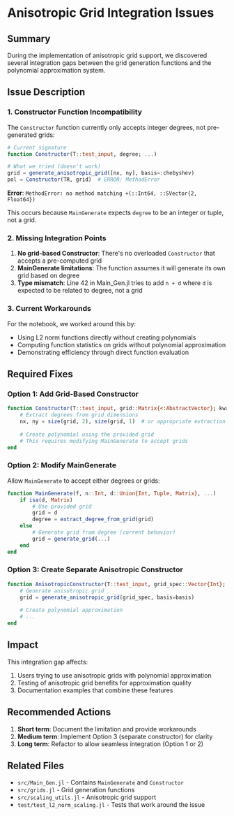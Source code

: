# Anisotropic Grid Integration Issues

## Summary

During the implementation of anisotropic grid support, we discovered several integration gaps between the grid generation functions and the polynomial approximation system.

## Issue Description

### 1. Constructor Function Incompatibility

The `Constructor` function currently only accepts integer degrees, not pre-generated grids:

```julia
# Current signature
function Constructor(T::test_input, degree; ...)

# What we tried (doesn't work)
grid = generate_anisotropic_grid([nx, ny], basis=:chebyshev)
pol = Constructor(TR, grid)  # ERROR: MethodError
```

**Error**: `MethodError: no method matching +(::Int64, ::SVector{2, Float64})`

This occurs because `MainGenerate` expects `degree` to be an integer or tuple, not a grid.

### 2. Missing Integration Points

1. **No grid-based Constructor**: There's no overloaded `Constructor` that accepts a pre-computed grid
2. **MainGenerate limitations**: The function assumes it will generate its own grid based on degree
3. **Type mismatch**: Line 42 in Main_Gen.jl tries to add `n + d` where `d` is expected to be related to degree, not a grid

### 3. Current Workarounds

For the notebook, we worked around this by:
- Using L2 norm functions directly without creating polynomials
- Computing function statistics on grids without polynomial approximation
- Demonstrating efficiency through direct function evaluation

## Required Fixes

### Option 1: Add Grid-Based Constructor

```julia
function Constructor(T::test_input, grid::Matrix{<:AbstractVector}; kwargs...)
    # Extract degrees from grid dimensions
    nx, ny = size(grid, 2), size(grid, 1)  # or appropriate extraction
    
    # Create polynomial using the provided grid
    # This requires modifying MainGenerate to accept grids
end
```

### Option 2: Modify MainGenerate

Allow `MainGenerate` to accept either degrees or grids:

```julia
function MainGenerate(f, n::Int, d::Union{Int, Tuple, Matrix}, ...)
    if isa(d, Matrix)
        # Use provided grid
        grid = d
        degree = extract_degree_from_grid(grid)
    else
        # Generate grid from degree (current behavior)
        grid = generate_grid(...)
    end
end
```

### Option 3: Create Separate Anisotropic Constructor

```julia
function AnisotropicConstructor(T::test_input, grid_spec::Vector{Int}; basis=:chebyshev, kwargs...)
    # Generate anisotropic grid
    grid = generate_anisotropic_grid(grid_spec, basis=basis)
    
    # Create polynomial approximation
    # ...
end
```

## Impact

This integration gap affects:
1. Users trying to use anisotropic grids with polynomial approximation
2. Testing of anisotropic grid benefits for approximation quality
3. Documentation examples that combine these features

## Recommended Actions

1. **Short term**: Document the limitation and provide workarounds
2. **Medium term**: Implement Option 3 (separate constructor) for clarity
3. **Long term**: Refactor to allow seamless integration (Option 1 or 2)

## Related Files

- `src/Main_Gen.jl` - Contains `MainGenerate` and `Constructor`
- `src/grids.jl` - Grid generation functions
- `src/scaling_utils.jl` - Anisotropic grid support
- `test/test_l2_norm_scaling.jl` - Tests that work around the issue